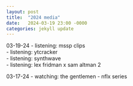 ```yaml
---
layout: post
title:  "2024 media"
date:   2024-03-19 23:00 -0000
categories: jekyll update
---
```


03-19-24 - listening: mssp clips  
         - listening: ytcracker  
         - listening: synthwave  
         - listening: lex fridman x sam altman 2

03-17-24 - watching: the gentlemen - nflx series